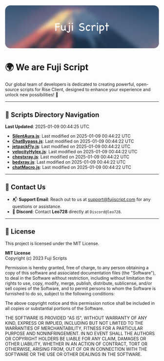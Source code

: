 ![Banner](.github/b.webp)

# 🌍 **We are Fuji Script**

Our global team of developers is dedicated to creating powerful, open-source scripts for Rise Client, designed to enhance your experience and unlock new possibilities! 🌟

---
<!-- SCRIPTS_NAVIGATION_START -->
## 📂 **Scripts Directory Navigation**

**Last Updated**: 2025-01-09 00:44:25 UTC

- **[SilentAura.js](scripts/SilentAura.js)**: Last modified on 2025-01-09 00:44:22 UTC
- **[ChatBypass.js](scripts/ChatBypass.js)**: Last modified on 2025-01-09 00:44:22 UTC
- **[jetpackFly.js](scripts/jetpackFly.js)**: Last modified on 2025-01-09 00:44:22 UTC
- **[velocityHylex.js](scripts/velocityHylex.js)**: Last modified on 2025-01-09 00:44:22 UTC
- **[chestxray.js](scripts/chestxray.js)**: Last modified on 2025-01-09 00:44:22 UTC
- **[bedxray.js](scripts/bedxray.js)**: Last modified on 2025-01-09 00:44:22 UTC
- **[chatMacro.js](scripts/chatMacro.js)**: Last modified on 2025-01-09 00:44:22 UTC

<!-- SCRIPTS_NAVIGATION_END -->

---

## 💬 **Contact Us**  
- 📬 **Support Email**: Reach out to us at [support@fujiscript.com](mailto:support@fujiscript.com) for any questions or assistance.  
- 💬 **Discord**: Contact **Leo728** directly at `Discord@leo728`.

---

## 📜 **License**

This project is licensed under the MIT License.  

**MIT License**  
Copyright (c) 2023 Fuji Scripts  

Permission is hereby granted, free of charge, to any person obtaining a copy of this software and associated documentation files (the "Software"), to deal in the Software without restriction, including without limitation the rights to use, copy, modify, merge, publish, distribute, sublicense, and/or sell copies of the Software, and to permit persons to whom the Software is furnished to do so, subject to the following conditions:  

The above copyright notice and this permission notice shall be included in all copies or substantial portions of the Software.  

THE SOFTWARE IS PROVIDED "AS IS", WITHOUT WARRANTY OF ANY KIND, EXPRESS OR IMPLIED, INCLUDING BUT NOT LIMITED TO THE WARRANTIES OF MERCHANTABILITY, FITNESS FOR A PARTICULAR PURPOSE AND NONINFRINGEMENT. IN NO EVENT SHALL THE AUTHORS OR COPYRIGHT HOLDERS BE LIABLE FOR ANY CLAIM, DAMAGES OR OTHER LIABILITY, WHETHER IN AN ACTION OF CONTRACT, TORT OR OTHERWISE, ARISING FROM, OUT OF OR IN CONNECTION WITH THE SOFTWARE OR THE USE OR OTHER DEALINGS IN THE SOFTWARE.  
